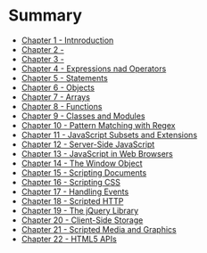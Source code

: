 # Summary

* [Chapter 1 - Intnroduction]()
* [Chapter 2 - ]()
* [Chapter 3 - ]()
* [Chapter 4 - Expressions nad Operators]()
* [Chapter 5 - Statements]()
* [Chapter 6 - Objects]()
* [Chapter 7 - Arrays]()
* [Chapter 8 - Functions]()
* [Chapter 9 - Classes and Modules]()
* [Chapter 10 - Pattern Matching with Regex]()
* [Chapter 11 - JavaScript Subsets and Extensions]()
* [Chapter 12 - Server-Side JavaScript]()
* [Chapter 13 - JavaScript in Web Browsers]()
* [Chapter 14 - The Window Object]()
* [Chapter 15 - Scripting Documents]()
* [Chapter 16 - Scripting CSS]()
* [Chapter 17 - Handling Events]()
* [Chapter 18 - Scripted HTTP]()
* [Chapter 19 - The jQuery Library]()
* [Chapter 20 - Client-Side Storage]()
* [Chapter 21 - Scripted Media and Graphics]()
* [Chapter 22 - HTML5 APIs]()
